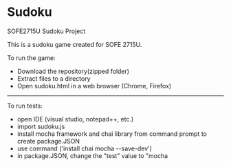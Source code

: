 # Sudoku
SOFE2715U Sudoku Project

This is a sudoku game created for SOFE 2715U.

To run the game:
- Download the repository(zipped folder)
- Extract files to a directory
- Open sudoku.html in a web browser (Chrome, Firefox)

--------------------------------------------------------------------------------------------

To run tests:
- open IDE (visual studio, notepad++, etc.)
- import sudoku.js
- install mocha framework and chai library from command prompt to create package.JSON
- use command ('install chai mocha --save-dev')
- in package.JSON, change the "test" value to "mocha
